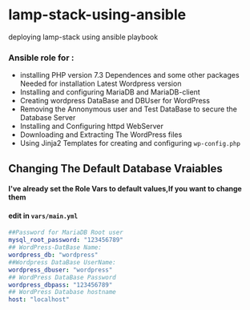 # lamp-stack-using-ansible
deploying lamp-stack using ansible playbook
### Ansible role for :

- installing PHP version 7.3 Dependences  and some other packages Needed for installation Latest Wordpress version
- Installing and configuring MariaDB and MariaDB-client
- Creating wordpress DataBase and DBUser for WordPress
- Removing the Annonymous user and Test DataBase to secure the Database Server
- Installing and Configuring httpd WebServer
- Downloading and Extracting The WordPress files
- Using Jinja2 Templates for creating and configuring `wp-config.php`
## Changing The Default Database Vraiables
#### I've already set the Role Vars to default values,If you want to change them
#### edit in `vars/main.yml`
```yml
##Password for MariaDB Root user
mysql_root_password: "123456789"
## WordPress-DatBase Name:
wordpress_db: "wordpress"
##Wordpress DataBase UserName:
wordpress_dbuser: "wordpress"
## WordPress DataBase Password
wordpress_dbpass: "123456789"
## WordPress Database hostname
host: "localhost"
```

